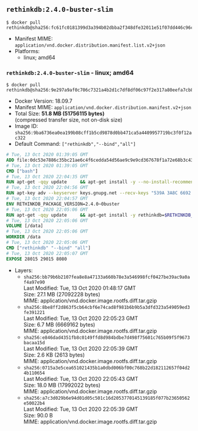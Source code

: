 ## `rethinkdb:2.4.0-buster-slim`

```console
$ docker pull rethinkdb@sha256:fc61fc0181399d3a394b02dbba2f348dfe32011e51f07dd446c96c6ad2492934
```

-	Manifest MIME: `application/vnd.docker.distribution.manifest.list.v2+json`
-	Platforms:
	-	linux; amd64

### `rethinkdb:2.4.0-buster-slim` - linux; amd64

```console
$ docker pull rethinkdb@sha256:9e297a9af0c706c7321a4b2d1c7df8df06c97f2e317a80eefa7cb8cbf6bc5fe9
```

-	Docker Version: 18.09.7
-	Manifest MIME: `application/vnd.docker.distribution.manifest.v2+json`
-	Total Size: **51.8 MB (51756115 bytes)**  
	(compressed transfer size, not on-disk size)
-	Image ID: `sha256:9ba6736ea0ea199b08cff1b5cd9878d0bb471ca5a4409957719bc3f0f12ac322`
-	Default Command: `["rethinkdb","--bind","all"]`

```dockerfile
# Tue, 13 Oct 2020 01:39:05 GMT
ADD file:0dc53e7886c35bc21ae6c4f6cedda54d56ae9c9e9cd367678f1a72e68b3c43d4 in / 
# Tue, 13 Oct 2020 01:39:05 GMT
CMD ["bash"]
# Tue, 13 Oct 2020 22:04:35 GMT
RUN apt-get -qqy update     && apt-get install -y --no-install-recommends ca-certificates gnupg2     && rm -rf /var/lib/apt/lists/*
# Tue, 13 Oct 2020 22:04:56 GMT
RUN apt-key adv --keyserver keys.gnupg.net --recv-keys "539A 3A8C 6692 E6E3 F69B 3FE8 1D85 E93F 801B B43F"     && echo "deb https://download.rethinkdb.com/repository/debian-buster buster main" > /etc/apt/sources.list.d/rethinkdb.list
# Tue, 13 Oct 2020 22:04:57 GMT
ENV RETHINKDB_PACKAGE_VERSION=2.4.0~0buster
# Tue, 13 Oct 2020 22:05:06 GMT
RUN apt-get -qqy update 	&& apt-get install -y rethinkdb=$RETHINKDB_PACKAGE_VERSION 	&& rm -rf /var/lib/apt/lists/*
# Tue, 13 Oct 2020 22:05:06 GMT
VOLUME [/data]
# Tue, 13 Oct 2020 22:05:06 GMT
WORKDIR /data
# Tue, 13 Oct 2020 22:05:06 GMT
CMD ["rethinkdb" "--bind" "all"]
# Tue, 13 Oct 2020 22:05:07 GMT
EXPOSE 28015 29015 8080
```

-	Layers:
	-	`sha256:bb79b6b2107fea8e8a47133a660b78e3a546998fcf0427be39ac9a0af4a97e90`  
		Last Modified: Tue, 13 Oct 2020 01:48:17 GMT  
		Size: 27.1 MB (27092228 bytes)  
		MIME: application/vnd.docker.image.rootfs.diff.tar.gzip
	-	`sha256:8be8ff2d863f5cb64cbf6e74cad8f981b6b9b5a3dfd323a549059ed3fe391221`  
		Last Modified: Tue, 13 Oct 2020 22:05:23 GMT  
		Size: 6.7 MB (6669162 bytes)  
		MIME: application/vnd.docker.image.rootfs.diff.tar.gzip
	-	`sha256:e846dad4351fb8c0149ffd8d984bdbe7d498f75601c765b09f5f9673bacaa15d`  
		Last Modified: Tue, 13 Oct 2020 22:05:39 GMT  
		Size: 2.6 KB (2613 bytes)  
		MIME: application/vnd.docker.image.rootfs.diff.tar.gzip
	-	`sha256:0715a3e5cea651021435b1a0dbd006bf00c768b22d182112657f04d24b110654`  
		Last Modified: Tue, 13 Oct 2020 22:05:43 GMT  
		Size: 18.0 MB (17992022 bytes)  
		MIME: application/vnd.docker.image.rootfs.diff.tar.gzip
	-	`sha256:a7c3d029b6e94d01d05c501c16d2053770145139185f077b23650562e50022b4`  
		Last Modified: Tue, 13 Oct 2020 22:05:39 GMT  
		Size: 90.0 B  
		MIME: application/vnd.docker.image.rootfs.diff.tar.gzip
